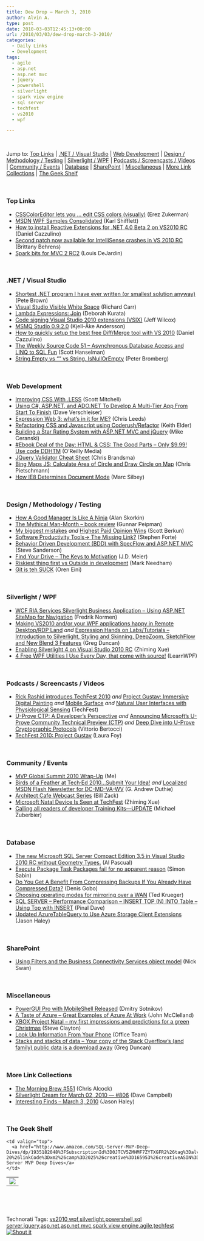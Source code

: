 ```yaml
---
title: Dew Drop – March 3, 2010
author: Alvin A.
type: post
date: 2010-03-03T12:45:13+00:00
url: /2010/03/03/dew-drop-march-3-2010/
categories:
  - Daily Links
  - Development
tags:
  - agile
  - asp.net
  - asp.net mvc
  - jquery
  - powershell
  - silverlight
  - spark view engine
  - sql server
  - techfest
  - vs2010
  - wpf

---
```

&#160;

Jump to: [Top Links][1] | [.NET / Visual Studio][2] | [Web Development][3] | [Design / Methodology / Testing][4] | [Silverlight / WPF][5] | [Podcasts / Screencasts / Videos][6] | [Community / Events][7] | [Database][8] | [SharePoint][9] | [Miscellaneous][10] | [More Link Collections][11] | [The Geek Shelf][12] 

&#160;

### <a name="top"></a>Top Links

  * [CSSColorEditor lets you &#8230; edit CSS colors (visually)][13] (Erez Zukerman)
  * [MSDN WPF Samples Consolidated][14] (Karl Shifflett)
  * [How to install Reactive Extensions for .NET 4.0 Beta 2 on VS2010 RC][15] (Daniel Cazzulino)
  * [Second patch now available for IntelliSense crashes in VS 2010 RC][16] (Brittany Behrens)
  * [Spark bits for MVC 2 RC2][17] (Louis DeJardin)

&#160;

### <a name="dotnet"></a>.NET / Visual Studio

  * [Shortest .NET program I have ever written (or smallest solution anyway)][18] (Pete Brown)
  * [Visual Studio Visible White Space][19] (Richard Carr)
  * [Lambda Expressions: Join][20] (Deborah Kurata)
  * [Code signing Visual Studio 2010 extensions (VSIX)][21] (Jeff Wilcox)
  * [MSMQ Studio 0.9.2.0][22] (Kjell-Åke Andersson)
  * [How to quickly setup the best free Diff/Merge tool with VS 2010][23] (Daniel Cazzulino)
  * [The Weekly Source Code 51 &#8211; Asynchronous Database Access and LINQ to SQL Fun][24] (Scott Hanselman)
  * [String.Empty vs “” vs String. IsNullOrEmpty][25] (Peter Bromberg)

&#160;

### <a name="web"></a>Web Development

  * [Improving CSS With .LESS][26] (Scott Mitchell)
  * [Using C#, ASP.NET, and ADO.NET To Develop A Multi-Tier App From Start To Finish][27] (Dave Verschleiser)
  * [Expression Web 3: what’s in it for ME?][28] (Chris Leeds)
  * [Refactoring CSS and Javascript using Coderush/Refactor][29] (Keith Elder)
  * [Building a Star Rating System with ASP.NET MVC and jQuery][30] (Mike Ceranski)
  * [#Ebook Deal of the Day: HTML & CSS: The Good Parts &#8211; Only $9.99! Use code DDHTM][31] (O&#8217;Reilly Media)
  * [JQuery Validator Cheat Sheet][32] (Chris Brandsma)
  * [Bing Maps JS: Calculate Area of Circle and Draw Circle on Map][33] (Chris Pietschmann)
  * [How IE8 Determines Document Mode][34] (Marc Silbey)

&#160;

### <a name="design"></a>Design / Methodology / Testing

  * [How A Good Manager Is Like A Ninja][35] (Alan Skorkin)
  * [The Mythical Man-Month – book review][36] (Gunnar Peipman)
  * [My biggest mistakes][37] _and_&#160;[Highest Paid Opinion Wins][38] (Scott Berkun)
  * [Software Productivity Tools-> The Missing Link?][39] (Stephen Forte)
  * [Behavior Driven Development (BDD) with SpecFlow and ASP.NET MVC][40] (Steve Sanderson)
  * [Find Your Drive – The Keys to Motivation][41] (J.D. Meier)
  * [Riskiest thing first vs Outside in development][42] (Mark Needham)
  * [Git is teh SUCK][43] (Oren Eini)

&#160;

### <a name="silverlight"></a>Silverlight / WPF

  * [WCF RIA Services Silverlight Business Application – Using ASP.NET SiteMap for Navigation][44] (Fredrik Normen)
  * [Making VS2010 and/or your WPF applications happy in Remote Desktop/RDP Land][45] _and_&#160;[Expression Hands on Labs/Tutorials &#8211; Introduction to Silverlight, Styling and Skinning, DeepZoom, SketchFlow and New Blend 3 Features][46] (Greg Duncan)
  * [Enabling Silverlight 4 on Visual Studio 2010 RC][47] (Zhiming Xue)
  * [4 Free WPF Utilities I Use Every Day, that come with source!][48] (LearnWPF)

&#160;

### <a name="podcasts"></a>Podcasts / Screencasts / Videos

  * [Rick Rashid introduces TechFest 2010][49] _and_&#160;[Project Gustav: Immersive Digital Painting][50] _and_&#160;[Mobile Surface][51] _and_&#160;[Natural User Interfaces with Physiological Sensing][52] (TechFest)
  * [U-Prove CTP: A Developer’s Perspective][53] _and_&#160;[Announcing Microsoft’s U-Prove Community Technical Preview (CTP)][54] _and_&#160;[Deep Dive into U-Prove Cryptographic Protocols][55] (Vittorio Bertocci)
  * [TechFest 2010: Project Gustav][56] (Laura Foy)

&#160;

### <a name="events"></a>Community / Events

  * [MVP Global Summit 2010 Wrap-Up][57] (Me)
  * [Birds of a Feather at Tech·Ed 2010…Submit Your Idea!][58] _and_&#160;[Localized MSDN Flash Newsletter for DC-MD-VA-WV][59] (G. Andrew Duthie)
  * [Architect Cafe Webcast Series][60] (Bill Zack)
  * [Microsoft Natal Device Is Seen at TechFest][61] (Zhiming Xue)
  * [Calling all readers of developer Training Kits—UPDATE][62] (Michael Zuberbier)

&#160;

### <a name="db"></a>Database

  * [The new Microsoft SQL Server Compact Edition 3.5 in Visual Studio 2010 RC without Geometry Types.][63] (Al Pascual)
  * [Execute Package Task Packages fail for no apparent reason][64] (Simon Sabin)
  * [Do You Get A Benefit From Compressing Backups If You Already Have Compressed Data?][65] (Denis Gobo)
  * [Choosing operating modes for mirroring over a WAN][66] (Ted Krueger)
  * [SQL SERVER – Performance Comparison – INSERT TOP (N) INTO Table – Using Top with INSERT][67] (Pinal Dave)
  * [Updated AzureTableQuery to Use Azure Storage Client Extensions][68] (Jason Haley)

&#160;

### <a name="sp"></a>SharePoint

  * [Using Filters and the Business Connectivity Services object model][69] (Nick Swan)

&#160;

### <a name="misc"></a>Miscellaneous

  * [PowerGUI Pro with MobileShell Released][70] (Dmitry Sotnikov)
  * [A Taste of Azure – Great Examples of Azure At Work][71] (John McClelland)
  * [XBOX Project Natal – my first impressions and predictions for a green Christmas][72] (Steve Clayton)
  * [Look Up Information From Your Phone][73] (Office Team)
  * [Stacks and stacks of data &#8211; Your copy of the Stack Overflow’s (and family) public data is a download away][74] (Greg Duncan)

&#160;

### <a name="links"></a>More Link Collections

  * [The Morning Brew #551][75] (Chris Alcock)
  * [Silverlight Cream for March 02, 2010 &#8212; #806][76] (Dave Campbell)
  * [Interesting Finds &#8211; March 3, 2010][77] (Jason Haley)

&#160;

### <a name="shelf"></a>The Geek Shelf

<table border="0" cellspacing="0" cellpadding="0">
  <tr>
    <td>
      <img data-recalc-dims="1" decoding="async" src="https://i0.wp.com/ecx.images-amazon.com/images/I/51CBJGiDh0L._SL160_.jpg?w=660" />
    </td>
    
    <td valign="top">
      <a href="http://www.amazon.com/SQL-Server-MVP-Deep-Dives/dp/1935182048%3FSubscriptionId%3D0JTCV5ZMHMF7ZYTXGFR2%26tag%3Dalvinashcraft-20%26linkCode%3Dxm2%26camp%3D2025%26creative%3D165953%26creativeASIN%3D1935182048">SQL Server MVP Deep Dives</a>
    </td>
  </tr>
</table>

&#160;

<div style="padding-bottom: 0px; margin: 0px; padding-left: 0px; padding-right: 0px; display: inline; float: none; padding-top: 0px" id="scid:C16BAC14-9A3D-4c50-9394-FBFEF7A93539:df0a87d7-5ee0-4e9f-9c3b-b4e918f374ff" class="wlWriterSmartContent">
  <!--dotnetkickit-->
</div>

&#160;

<div style="padding-bottom: 0px; margin: 0px; padding-left: 0px; padding-right: 0px; display: inline; float: none; padding-top: 0px" id="scid:0767317B-992E-4b12-91E0-4F059A8CECA8:fae1f727-8965-4bb0-b081-67e4013cf3b3" class="wlWriterSmartContent">
  Technorati Tags: <a href="http://technorati.com/tags/vs2010" rel="tag">vs2010</a>,<a href="http://technorati.com/tags/wpf" rel="tag">wpf</a>,<a href="http://technorati.com/tags/silverlight" rel="tag">silverlight</a>,<a href="http://technorati.com/tags/powershell" rel="tag">powershell</a>,<a href="http://technorati.com/tags/sql+server" rel="tag">sql server</a>,<a href="http://technorati.com/tags/jquery" rel="tag">jquery</a>,<a href="http://technorati.com/tags/asp.net" rel="tag">asp.net</a>,<a href="http://technorati.com/tags/asp.net+mvc" rel="tag">asp.net mvc</a>,<a href="http://technorati.com/tags/spark+view+engine" rel="tag">spark view engine</a>,<a href="http://technorati.com/tags/agile" rel="tag">agile</a>,<a href="http://technorati.com/tags/techfest" rel="tag">techfest</a>
</div>

<div class="wlWriterHeaderFooter" style="margin:0px; padding:0px 0px 0px 0px;">
  <div class="shoutIt">
    <a rev="vote-for" href="http://dotnetshoutout.com/Submit?url=http%3a%2f%2fwww.alvinashcraft.com%2f2010%2f03%2f03%2fdew-drop-march-3-2010%2f&title=Dew+Drop+-+March+3%2c+2010"><img decoding="async" alt="Shout it" src="http://dotnetshoutout.com/image.axd?url=https://morningdew-bpc6g3a0fgaxdxcu.eastus2-01.azurewebsites.net/2010/03/03/dew-drop-march-3-2010/" style="border:0px" /></a>
  </div>
</div>

 [1]: https://morningdew-bpc6g3a0fgaxdxcu.eastus2-01.azurewebsites.net/#top
 [2]: https://morningdew-bpc6g3a0fgaxdxcu.eastus2-01.azurewebsites.net/#dotnet
 [3]: https://morningdew-bpc6g3a0fgaxdxcu.eastus2-01.azurewebsites.net/#web
 [4]: https://morningdew-bpc6g3a0fgaxdxcu.eastus2-01.azurewebsites.net/#design
 [5]: https://morningdew-bpc6g3a0fgaxdxcu.eastus2-01.azurewebsites.net/#silverlight
 [6]: https://morningdew-bpc6g3a0fgaxdxcu.eastus2-01.azurewebsites.net/#podcasts
 [7]: https://morningdew-bpc6g3a0fgaxdxcu.eastus2-01.azurewebsites.net/#events
 [8]: https://morningdew-bpc6g3a0fgaxdxcu.eastus2-01.azurewebsites.net/#db
 [9]: https://morningdew-bpc6g3a0fgaxdxcu.eastus2-01.azurewebsites.net/#sp
 [10]: https://morningdew-bpc6g3a0fgaxdxcu.eastus2-01.azurewebsites.net/#misc
 [11]: https://morningdew-bpc6g3a0fgaxdxcu.eastus2-01.azurewebsites.net/#links
 [12]: https://morningdew-bpc6g3a0fgaxdxcu.eastus2-01.azurewebsites.net/#shelf
 [13]: http://www.pheedcontent.com/click.phdo?i=42985c14761a4d09a34b1fba9f5b7935
 [14]: http://karlshifflett.wordpress.com/2010/03/02/msdn-wpf-samples-consolidated/
 [15]: http://www.clariusconsulting.net/blogs/kzu/archive/2010/03/02/218536.aspx
 [16]: http://blogs.msdn.com/visualstudio/archive/2010/03/02/second-patch-now-available-for-intellisense-crashes-in-vs-2010-rc.aspx
 [17]: http://whereslou.com/2010/03/02/spark-bits-for-mvc-2-rc2
 [18]: http://feedproxy.google.com/~r/PeteBrown/~3/djcF-HHaYCk/shortest-net-program-i-have-ever-written-or-smallest-solution-anyway
 [19]: http://feedproxy.google.com/~r/BlackwaspLatestAdditions/~3/c8ti8LUDKow/VSVisibleWhiteSpace.aspx
 [20]: http://msmvps.com/blogs/deborahk/archive/2010/03/02/lambda-expressions-join.aspx
 [21]: http://www.jeff.wilcox.name/2010/03/vsixcodesigning/
 [22]: http://www.geekproject.com/showTopic.aspx?id=123
 [23]: http://www.clariusconsulting.net/blogs/kzu/archive/2010/03/02/218535.aspx
 [24]: http://feedproxy.google.com/~r/ScottHanselman/~3/KaRyWi7QwCM/TheWeeklySourceCode51AsynchronousDatabaseAccessAndLINQToSQLFun.aspx
 [25]: http://feedproxy.google.com/~r/blogspot/lGrQ/~3/VpLcNltP2sU/stringempty-vs-vs-string-isnullorempty.html
 [26]: http://www.4guysfromrolla.com/articles/030310-1.aspx
 [27]: http://www.murrayhilltech.com/articles/articles.aspx?key=6
 [28]: http://feeds.dzone.com/~r/zones/dotnet/~3/EK92acpskCs/expression-web-3
 [29]: http://feedproxy.google.com/~r/keithelder/~3/Kzx3Wjtjh6k/refactoring-css-and-javascript-using-coderushrefactor.aspx
 [30]: http://feeds.dzone.com/~r/zones/dotnet/~3/9qpBELnIukA/building-star-rating-system
 [31]: http://feeds.oreilly.com/~r/oreilly/news/~3/W7zq0ixOmCg/
 [32]: http://elegantcode.com/2010/03/02/jquery-validator-cheat-sheet/
 [33]: http://pietschsoft.com/post.aspx?id=09e73b5d-431b-43df-b0be-4e5f44cca05c
 [34]: http://blogs.msdn.com/ie/archive/2010/03/02/how-ie8-determines-document-mode.aspx
 [35]: http://www.skorks.com/2010/03/how-a-good-manager-is-like-a-ninja/
 [36]: http://feedproxy.google.com/~r/gunnarpeipman/~3/aSpEBJTSML4/the-mythical-man-month-book-review.aspx
 [37]: http://www.scottberkun.com/blog/2010/my-biggest-mistakes/
 [38]: http://www.scottberkun.com/blog/2010/highest-paid-opinion-wins/
 [39]: http://feedproxy.google.com/~r/StephenFortesBlog/~3/NFQl-8Y9Z80/PermaLink,guid,baa2db33-ef67-4a6a-8e44-931c4de59090.aspx
 [40]: http://feeds.codeville.net/~r/SteveCodeville/~3/RBNm3XN1ERw/
 [41]: http://feedproxy.google.com/~r/SourcesOfInsight/~3/OcR4jk06DF0/
 [42]: http://feedproxy.google.com/~r/MarkNeedham/~3/DMD1DDP355g/
 [43]: http://feedproxy.google.com/~r/AyendeRahien/~3/ZYDPCDEPzIk/git-is-teh-suck.aspx
 [44]: http://weblogs.asp.net/fredriknormen/archive/2010/03/02/wcf-ria-services-silverlight-business-application-using-asp-net-sitemap-for-navigation.aspx
 [45]: http://coolthingoftheday.blogspot.com/2010/03/making-vs2010-andor-your-wpf.html
 [46]: http://coolthingoftheday.blogspot.com/2010/03/expression-hands-on-labstutorials.html
 [47]: http://blogs.msdn.com/zxue/archive/2010/03/02/enabling-silverlight-4-on-visual-studio-2010-rc.aspx
 [48]: http://learnwpf.com/Posts/Post.aspx?postId=bc36ff0f-5131-492d-ba53-524a344b09c7
 [49]: http://channel9.msdn.com/TechFest/Rick-Rashid-introduces-TechFest-2010/
 [50]: http://channel9.msdn.com/TechFest/Project-Gustav-Immersive-Digital-Painting/
 [51]: http://channel9.msdn.com/TechFest/Mobile-Surface/
 [52]: http://channel9.msdn.com/TechFest/Natural-User-Interfaces-with-Physiological-Sensing/
 [53]: http://channel9.msdn.com/shows/Identity/U-Prove-CTP-A-Developers-Perspective/
 [54]: http://channel9.msdn.com/shows/Identity/Announcing-Microsofts-U-Prove-Community-Technical-Preview-CTP/
 [55]: http://channel9.msdn.com/shows/Identity/Deep-Dive-into-U-Prove-Cryptographic-Protocols/
 [56]: http://channel9.msdn.com/posts/LauraFoy/TechFest-2010-Project-Gustav/
 [57]: http://feeds.dzone.com/~r/zones/dotnet/~3/dZmhNC1WcVw/mvp-global-summit-2010-wrap
 [58]: http://blogs.msdn.com/gduthie/archive/2010/03/02/birds-of-a-feather-at-tech-ed-2010-submit-your-idea.aspx
 [59]: http://blogs.msdn.com/gduthie/archive/2010/03/02/localized-msdn-flash-newsletter-for-dc-md-va-wv.aspx
 [60]: http://feedproxy.google.com/~r/ArchitectureStuff/~3/Vwwo91IptM0/architect-cafe-webcast-series.aspx
 [61]: http://blogs.msdn.com/zxue/archive/2010/03/02/microsoft-natal-device-is-seen-at-techfest.aspx
 [62]: http://blogs.msdn.com/microsoft_press/archive/2010/03/02/calling-all-readers-of-developer-training-kits-update.aspx
 [63]: http://weblogs.asp.net/albertpascual/archive/2010/03/02/the-new-microsoft-sql-server-compact-edition-3-5-in-visual-studio-2010-rc-without-geometry-types.aspx
 [64]: http://feedproxy.google.com/~r/SimonsSqlServerStuff/~3/HnyFFeFuZVg/Execute-Package-Task-Packages-fail-for-no-apparent-reason.aspx
 [65]: http://blogs.lessthandot.com/index.php/DataMgmt/DBAdmin/MSSQLServerAdmin/do-you-get-a-benefit-from-compressing-ba
 [66]: http://blogs.lessthandot.com/index.php/DataMgmt/DBAdmin/MSSQLServerAdmin/mirror-it-baby
 [67]: http://blog.sqlauthority.com/2010/03/03/sql-server-performance-comparison-insert-top-n-into-table-using-top-with-insert/
 [68]: http://jasonhaley.com/blog/post.aspx?id=ec2a470a-3ccb-44c3-bfab-c917eb4c1230
 [69]: http://lightningtools.com/blog/archive/2010/03/02/using-filters-and-the-business-connectivity-services-object-model.aspx
 [70]: http://dmitrysotnikov.wordpress.com/2010/03/02/powergui-pro-with-mobileshell-released/
 [71]: http://feedproxy.google.com/~r/UsDevPartnersBlog/~3/rJd97M46Ug4/a-taste-of-azure-great-examples-of-azure-at-work.aspx
 [72]: http://blogs.msdn.com/stevecla01/archive/2010/03/02/xbox-project-natal-my-first-impressions-and-predictions-for-a-green-christmas.aspx
 [73]: http://blogs.technet.com/office2010/archive/2010/03/02/look-up-information-from-your-phone.aspx
 [74]: http://coolthingoftheday.blogspot.com/2010/03/stacks-and-stacks-of-data-your-copy-of.html
 [75]: http://feedproxy.google.com/~r/ReflectivePerspective/~3/AvDPZxFt5rU/
 [76]: http://geekswithblogs.net/WynApseTechnicalMusings/archive/2010/03/02/138292.aspx
 [77]: http://jasonhaley.com/blog/post.aspx?id=55e14dce-0a1b-42c5-b634-04d0032625f9